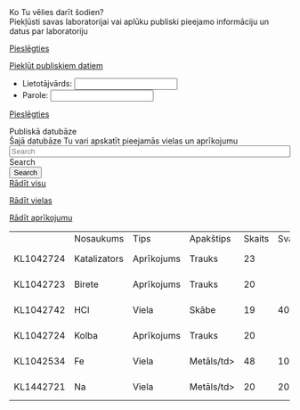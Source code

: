 <div class="Ko Tu vēlies darīt šodien">
  <div class="center">Ko Tu vēlies darīt šodien?</div>
</div>
<div class="field-content">Piekļūsti savas laboratorijai vai aplūku publiski pieejamo informāciju un datus par laboratoriju
</div>


<a class="badge" href="/Pieslēgties">Pieslēgties</a>

<a class="badge" href="/Piekļūt publiskiem datiem">Piekļūt publiskiem datiem</a>


<html lang="lv" dir="lv" prefix="https://Sizam4ik.github.io/Pieslēgties#" class ="js" >
<form action="/my-handling-form-page" method="post">
<ul>
<li>
<label for="Lietotājvārds">Lietotājvārds:</label>
<input type="text" id="name" name="user_name" />
</li>
<li>
<label for="Parole">Parole:</label>
<input type=" password" id=" password=" password" />
</li>
</ul>
                                                 
<a class="badge" href="/Pieslēgties">Pieslēgties</a>
 
<html lang="lv" dir="lv" prefix="https://Sizam4ik.github.io/Piekļūt publiskiem datiem#" class ="js" >

<div class="Publiskā datubāze">
<div class="center">Publiskā datubāze</div>
</div>
<div class="field-content">Šajā datubāze Tu vari apskatīt pieejamās vielas un aprīkojumu
</div>
                          
<div class=input-wrap">
<input placeholder="Search" maxlength="127" minlength="2" data-drupal-selector="edit-search" class="form-autocomplete form-search required form-control ui-autocomplete-input" data-autocomplete-path="/lv/search/autocomplete" type="search" id="edit-search" name="search" value="" size="60" required="required" aria-required="true" autocomplete="off">
   <label for="edit-search" class="js-form-required form-required">Search</label>
  </div>
  <div class="form-item--error-message"></div>
  <div>
  <input id="search-header-button" data-drupal-selector="edit-submit" type="submit" name="op" value="Search" class="button js-form-submit form-submit btn btn-primary">
   </div>
<a class="badge" href="/Rādīt visu">Rādīt visu</a>

<a class="badge" href="/Rādīt vielas">Rādīt vielas</a>
                                                  
<a class="badge" href="/Rādīt aprīkojumu">Rādīt aprīkojumu</a>
                                        
  
  <table>
<tr>
<td>&nbsp;</td>
<td>Nosaukums</td>
<td>Tips</td>
<td>Apakštips</td>
<td>Skaits</td>
<td>Svars</td>
<td>Komentēri</td>
</tr>
<tr>
<td>KL1042724</td>
<td>Katalizators</td>
<td>Aprīkojums</td>
<td>Trauks</td>
<td>23</td>
<td></td>
<td>Daži komentāri</td>
</tr>
<tr>
<td>KL1042723</td>
<td>Birete</td>
<td>Aprīkojums</td>
<td>Trauks</td>
<td>20</td>
<td></td>
<td>Daži komentāri</td>
</tr>
<tr>
<td>KL1042742</td>
<td>HCl</td>
<td>Viela</td>
<td>Skābe</td>
<td>19</td>
<td>40</td>
<td>Daži komentāri</td>
</tr>
<tr>
<td>KL1042724</td>
<td>Kolba</td>
<td>Aprīkojums</td>
<td>Trauks</td>
<td>20</td>
<td></td>
<td>Daži komentāri</td>
</tr>
<tr>
<td>KL1042534</td>
<td>Fe</td>
<td>Viela</td>
<td>Metāls/td>
<td>48</td>
<td>10</td>
<td>Daži komentāri</td>
</tr>
<tr>
<td>KL1442721</td>
<td>Na</td>
<td>Viela</td>
<td>Metāls/td>
<td>20</td>
<td>20</td>
<td>Daži komentāri</td>
</tr>
